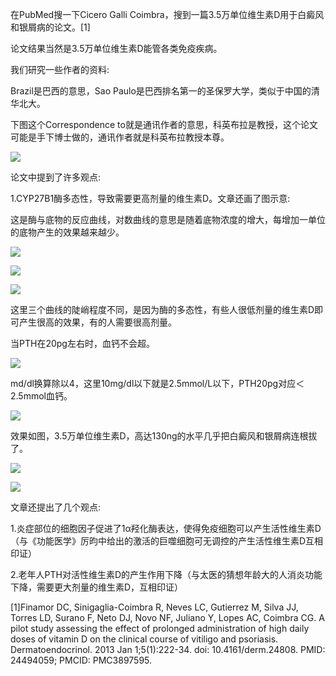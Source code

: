 在PubMed搜一下Cicero Galli Coimbra，搜到一篇3.5万单位维生素D用于白癜风和银屑病的论文。[1]

论文结果当然是3.5万单位维生素D能管各类免疫疾病。

我们研究一些作者的资料:

Brazil是巴西的意思，Sao Paulo是巴西排名第一的圣保罗大学，类似于中国的清华北大。

下图这个Correspondence to就是通讯作者的意思，科英布拉是教授，这个论文可能是手下博士做的，通讯作者就是科英布拉教授本尊。

![](https://pic1.zhimg.com/v2-452aced4491da35ec8d8ec3bf65c0b99_720w.jpg?source=d16d100b)

论文中提到了许多观点:

1.CYP27B1酶多态性，导致需要更高剂量的维生素D。文章还画了图示意:

这是酶与底物的反应曲线，对数曲线的意思是随着底物浓度的增大，每增加一单位的底物产生的效果越来越少。

![](https://pic1.zhimg.com/v2-1e50a9f7b21c2bca54e2c71372027430_720w.jpg?source=d16d100b)




![](https://pic1.zhimg.com/v2-aec268c8f9094e9deee533523c636176_720w.jpg?source=d16d100b)




![](https://picx.zhimg.com/v2-8a7adaea0a939997b2a20ddd71f6a223_720w.jpg?source=d16d100b)

这里三个曲线的陡峭程度不同，是因为酶的多态性，有些人很低剂量的维生素D即可产生很高的效果，有的人需要很高剂量。

当PTH在20pg左右时，血钙不会超。




![](https://pica.zhimg.com/v2-a6eecb430395b32a942bc5179044ec15_720w.jpg?source=d16d100b)

md/dl换算除以4，这里10mg/dl以下就是2.5mmol/L以下，PTH20pg对应＜2.5mmol血钙。

![](https://picx.zhimg.com/v2-def0867ec6e82ec0de4ebb53c2935c2e_720w.jpg?source=d16d100b)

效果如图，3.5万单位维生素D，高达130ng的水平几乎把白癜风和银屑病连根拔了。

![](https://picx.zhimg.com/v2-15a15888e3616cfbc051c7a89424a009_720w.jpg?source=d16d100b)




![](https://pica.zhimg.com/v2-06acb4b26cd3ec82cf1e4e397728c302_720w.jpg?source=d16d100b)

文章还提出了几个观点:

1.炎症部位的细胞因子促进了1α羟化酶表达，使得免疫细胞可以产生活性维生素D（与《功能医学》厉昀中给出的激活的巨噬细胞可无调控的产生活性维生素D互相印证）

2.老年人PTH对活性维生素D的产生作用下降（与太医的猜想年龄大的人消炎功能下降，需要更大剂量的维生素D，互相印证）

[1]Finamor DC, Sinigaglia-Coimbra R, Neves LC, Gutierrez M, Silva JJ, Torres LD, Surano F, Neto DJ, Novo NF, Juliano Y, Lopes AC, Coimbra CG. A pilot study assessing the effect of prolonged administration of high daily doses of vitamin D on the clinical course of vitiligo and psoriasis. Dermatoendocrinol. 2013 Jan 1;5(1):222-34. doi: 10.4161/derm.24808. PMID: 24494059; PMCID: PMC3897595.
